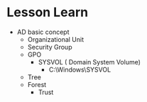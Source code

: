 # Lesson Learn
- AD basic concept  
    - Organizational Unit  
    - Security Group  
    - GPO  
        - SYSVOL ( Domain System Volume)  
            - C:\Windows\SYSVOL  
    - Tree  
    - Forest  
        - Trust  